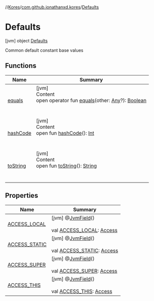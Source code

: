 //[Kores](../../index.md)/[com.github.jonathanxd.kores](../index.md)/[Defaults](index.md)



# Defaults  
 [jvm] object [Defaults](index.md)

Common default constant base values

   


## Functions  
  
|  Name|  Summary| 
|---|---|
| <a name="kotlin/Any/equals/#kotlin.Any?/PointingToDeclaration/"></a>[equals](../../com.github.jonathanxd.kores.util/-simple-resolver/index.md#%5Bkotlin%2FAny%2Fequals%2F%23kotlin.Any%3F%2FPointingToDeclaration%2F%5D%2FFunctions%2F-427383591)| <a name="kotlin/Any/equals/#kotlin.Any?/PointingToDeclaration/"></a>[jvm]  <br>Content  <br>open operator fun [equals](../../com.github.jonathanxd.kores.util/-simple-resolver/index.md#%5Bkotlin%2FAny%2Fequals%2F%23kotlin.Any%3F%2FPointingToDeclaration%2F%5D%2FFunctions%2F-427383591)(other: [Any](https://kotlinlang.org/api/latest/jvm/stdlib/kotlin/-any/index.html)?): [Boolean](https://kotlinlang.org/api/latest/jvm/stdlib/kotlin/-boolean/index.html)  <br><br><br>
| <a name="kotlin/Any/hashCode/#/PointingToDeclaration/"></a>[hashCode](../../com.github.jonathanxd.kores.util/-simple-resolver/index.md#%5Bkotlin%2FAny%2FhashCode%2F%23%2FPointingToDeclaration%2F%5D%2FFunctions%2F-427383591)| <a name="kotlin/Any/hashCode/#/PointingToDeclaration/"></a>[jvm]  <br>Content  <br>open fun [hashCode](../../com.github.jonathanxd.kores.util/-simple-resolver/index.md#%5Bkotlin%2FAny%2FhashCode%2F%23%2FPointingToDeclaration%2F%5D%2FFunctions%2F-427383591)(): [Int](https://kotlinlang.org/api/latest/jvm/stdlib/kotlin/-int/index.html)  <br><br><br>
| <a name="kotlin/Any/toString/#/PointingToDeclaration/"></a>[toString](../../com.github.jonathanxd.kores.util/-simple-resolver/index.md#%5Bkotlin%2FAny%2FtoString%2F%23%2FPointingToDeclaration%2F%5D%2FFunctions%2F-427383591)| <a name="kotlin/Any/toString/#/PointingToDeclaration/"></a>[jvm]  <br>Content  <br>open fun [toString](../../com.github.jonathanxd.kores.util/-simple-resolver/index.md#%5Bkotlin%2FAny%2FtoString%2F%23%2FPointingToDeclaration%2F%5D%2FFunctions%2F-427383591)(): [String](https://kotlinlang.org/api/latest/jvm/stdlib/kotlin/-string/index.html)  <br><br><br>


## Properties  
  
|  Name|  Summary| 
|---|---|
| <a name="com.github.jonathanxd.kores/Defaults/ACCESS_LOCAL/#/PointingToDeclaration/"></a>[ACCESS_LOCAL](-a-c-c-e-s-s_-l-o-c-a-l.md)| <a name="com.github.jonathanxd.kores/Defaults/ACCESS_LOCAL/#/PointingToDeclaration/"></a> [jvm] @[JvmField](https://kotlinlang.org/api/latest/jvm/stdlib/kotlin.jvm/-jvm-field/index.html)()  <br>  <br>val [ACCESS_LOCAL](-a-c-c-e-s-s_-l-o-c-a-l.md): [Access](../../com.github.jonathanxd.kores.base/-access/index.md)   <br>
| <a name="com.github.jonathanxd.kores/Defaults/ACCESS_STATIC/#/PointingToDeclaration/"></a>[ACCESS_STATIC](-a-c-c-e-s-s_-s-t-a-t-i-c.md)| <a name="com.github.jonathanxd.kores/Defaults/ACCESS_STATIC/#/PointingToDeclaration/"></a> [jvm] @[JvmField](https://kotlinlang.org/api/latest/jvm/stdlib/kotlin.jvm/-jvm-field/index.html)()  <br>  <br>val [ACCESS_STATIC](-a-c-c-e-s-s_-s-t-a-t-i-c.md): [Access](../../com.github.jonathanxd.kores.base/-access/index.md)   <br>
| <a name="com.github.jonathanxd.kores/Defaults/ACCESS_SUPER/#/PointingToDeclaration/"></a>[ACCESS_SUPER](-a-c-c-e-s-s_-s-u-p-e-r.md)| <a name="com.github.jonathanxd.kores/Defaults/ACCESS_SUPER/#/PointingToDeclaration/"></a> [jvm] @[JvmField](https://kotlinlang.org/api/latest/jvm/stdlib/kotlin.jvm/-jvm-field/index.html)()  <br>  <br>val [ACCESS_SUPER](-a-c-c-e-s-s_-s-u-p-e-r.md): [Access](../../com.github.jonathanxd.kores.base/-access/index.md)   <br>
| <a name="com.github.jonathanxd.kores/Defaults/ACCESS_THIS/#/PointingToDeclaration/"></a>[ACCESS_THIS](-a-c-c-e-s-s_-t-h-i-s.md)| <a name="com.github.jonathanxd.kores/Defaults/ACCESS_THIS/#/PointingToDeclaration/"></a> [jvm] @[JvmField](https://kotlinlang.org/api/latest/jvm/stdlib/kotlin.jvm/-jvm-field/index.html)()  <br>  <br>val [ACCESS_THIS](-a-c-c-e-s-s_-t-h-i-s.md): [Access](../../com.github.jonathanxd.kores.base/-access/index.md)   <br>

